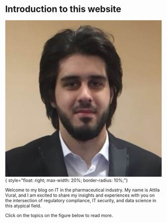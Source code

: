 # Introduction to this website
![image](mit_billede.jpg){ style="float: right; max-width: 20%; border-radius: 10%;"}

Welcome to my blog on IT in the pharmaceutical industry. 
My name is Attila Vural, and I am excited to share my insights and experiences with you on the 
intersection of regulatory compliance, IT security, and data science in this atypical field.

Click on the topics on the figure below to read more.

<!-- <iframe src="front_page_diagram1.svg" title="front site map" style="width:100%;height:350px;border:none;" scrolling="no"></iframe> -->

<object data="front_page_diagram.svg" type="image/svg+xml" target="_parent"></object>



<!--
```
Q043672 - Production of Sterile Medicinal Products by Aseptic Processing - Rules and Guidance
Q0300353 - Plan and Conclude Validation Activities in Projects	


QMS
	Processes
	Procedures
		SOPs
	
	Quality Risk Management
	Batch documentation
	Configuration management
		CS/CIL/DS
	System Verification / Validation
		URS document
		Deviations
			Major and minor
			CAPA
				SPS, LEAN, HoC

		CR
			1-1 replacements
			Changes
				Internal testing
			New equipment
				FAT, SAT, Internal testing
```
-->